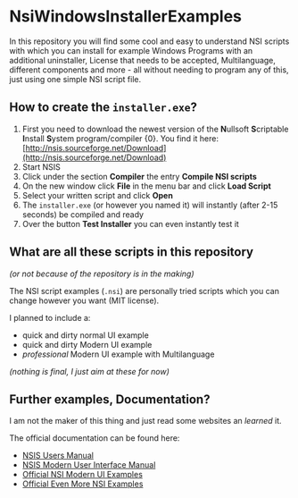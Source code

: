 # NsiWindowsInstallerExamples

In this repository you will find some cool and easy to understand NSI scripts with which you can install for example Windows Programs with an additional uninstaller, License that needs to be accepted, Multilanguage, different components and more - all without needing to program any of this, just using one simple NSI script file.

## How to create the `installer.exe`?

1. First you need to download the newest version of the **N**ullsoft **S**criptable **I**nstall **S**ystem program/compiler
   {0}. You find it here: [http://nsis.sourceforge.net/Download](http://nsis.sourceforge.net/Download)
2. Start NSIS
3. Click under the section **Compiler** the entry **Compile NSI scripts**
4. On the new window click **File** in the menu bar and click **Load Script**
5. Select your written script and click **Open**
6. The `installer.exe` (or however you named it) will instantly (after 2-15 seconds) be compiled and ready
7. Over the button **Test Installer** you can even instantly test it


## What are all these scripts in this repository

*(or not because of the repository is in the making)*

The NSI script examples (`.nsi`) are personally tried scripts which you can change however you want (MIT license).

I planned to include a:

* quick and dirty normal UI example
* quick and dirty Modern UI example
* *professional* Modern UI example with Multilanguage

*(nothing is final, I just aim at these for now)*

## Further examples, Documentation?

I am not the maker of this thing and just read some websites an *learned* it.

The official documentation can be found here:

* [NSIS Users Manual](http://nsis.sourceforge.net/Docs/)
* [NSIS Modern User Interface Manual](http://nsis.sourceforge.net/Docs/Modern%20UI%202/Readme.html)
* [Official NSI Modern UI Examples](http://nsis.sourceforge.net/Examples/Modern%20UI/)
* [Official Even More NSI Examples](http://nsis.sourceforge.net/Examples/)
